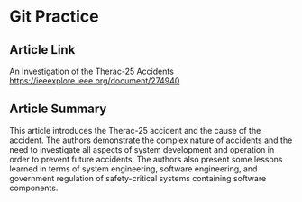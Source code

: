 # Git Practice
## Article Link
An Investigation of the Therac-25 Accidents https://ieeexplore.ieee.org/document/274940

## Article Summary
This article introduces the Therac-25 accident and the cause of the accident. The authors demonstrate the complex nature of accidents and the need to investigate all aspects of system development and operation in order to prevent future accidents. The authors also present some lessons learned in terms of system engineering, software engineering, and government regulation of safety-critical systems containing software components.


